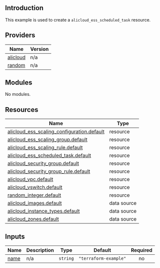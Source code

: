 <!-- BEGIN_TF_DOCS -->
## Introduction

This example is used to create a `alicloud_ess_scheduled_task` resource.

## Providers

| Name | Version |
|------|---------|
| <a name="provider_alicloud"></a> [alicloud](#provider\_alicloud) | n/a |
| <a name="provider_random"></a> [random](#provider\_random) | n/a |

## Modules

No modules.

## Resources

| Name | Type |
|------|------|
| [alicloud_ess_scaling_configuration.default](https://registry.terraform.io/providers/aliyun/alicloud/latest/docs/resources/ess_scaling_configuration) | resource |
| [alicloud_ess_scaling_group.default](https://registry.terraform.io/providers/aliyun/alicloud/latest/docs/resources/ess_scaling_group) | resource |
| [alicloud_ess_scaling_rule.default](https://registry.terraform.io/providers/aliyun/alicloud/latest/docs/resources/ess_scaling_rule) | resource |
| [alicloud_ess_scheduled_task.default](https://registry.terraform.io/providers/aliyun/alicloud/latest/docs/resources/ess_scheduled_task) | resource |
| [alicloud_security_group.default](https://registry.terraform.io/providers/aliyun/alicloud/latest/docs/resources/security_group) | resource |
| [alicloud_security_group_rule.default](https://registry.terraform.io/providers/aliyun/alicloud/latest/docs/resources/security_group_rule) | resource |
| [alicloud_vpc.default](https://registry.terraform.io/providers/aliyun/alicloud/latest/docs/resources/vpc) | resource |
| [alicloud_vswitch.default](https://registry.terraform.io/providers/aliyun/alicloud/latest/docs/resources/vswitch) | resource |
| [random_integer.default](https://registry.terraform.io/providers/hashicorp/random/latest/docs/resources/integer) | resource |
| [alicloud_images.default](https://registry.terraform.io/providers/aliyun/alicloud/latest/docs/data-sources/images) | data source |
| [alicloud_instance_types.default](https://registry.terraform.io/providers/aliyun/alicloud/latest/docs/data-sources/instance_types) | data source |
| [alicloud_zones.default](https://registry.terraform.io/providers/aliyun/alicloud/latest/docs/data-sources/zones) | data source |

## Inputs

| Name | Description | Type | Default | Required |
|------|-------------|------|---------|:--------:|
| <a name="input_name"></a> [name](#input\_name) | n/a | `string` | `"terraform-example"` | no |
<!-- END_TF_DOCS -->    